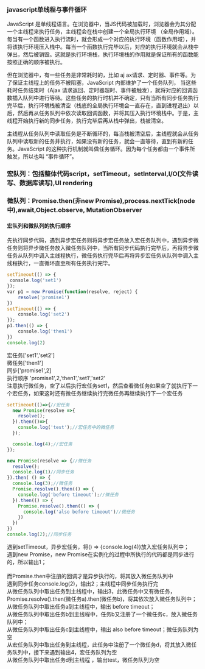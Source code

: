 ### javascript单线程与事件循环
JavaScript 是单线程语言。在浏览器中，当JS代码被加载时，浏览器会为其分配一个主线程来执行任务，主线程会在栈中创建一个全局执行环境 （全局作用域）。每当有一个函数进入执行流时，就会形成一个对应的执行环境（函数作用域），并将该执行环境压入栈中。每当一个函数执行完毕以后，对应的执行环境就会从栈中弹出，然后被销毁。这就是执行环境栈，执行环境栈的作用就是保证所有的函数能按照正确的顺序被执行。

但在浏览器中，有一些任务是非常耗时的，比如 aj  ax请求、定时器、事件等。为了保证主线程上的任务不被阻塞，JavaScript 内部维护了一个任务队列， 当这些耗时任务结束时（Ajax 请求返回、定时器超时、事件被触发），就将对应的回调函数插入队列中进行等待。这些任务的执行时机并不确定，只有当所有同步任务执行完毕后，执行环境栈被清空（栈底的全局执行环境会一直存在，直到进程退出）以后，然后再从任务队列中依次读取回调函数，并将其压入执行环境栈中。于是，主线程开始执行新的同步任务，执行完毕后再从栈中弹出，栈被清空。

主线程从任务队列中读取任务是不断循环的，每当栈被清空后，主线程就会从任务队列中读取新的任务并执行，如果没有新的任务，就会一直等待，直到有新的任务。JavaScript 的这种执行机制就叫做任务循环。因为每个任务都由一个事件所触发，所以也叫 “事件循环”。

### 宏队列：包括整体代码script，setTimeout，setInterval,I/O(文件读写、数据库读写),UI rendering

### 微队列：Promise.then(非new Promise),process.nextTick(node中),await,Object.observe, MutationObserver

#### 宏队列和微队列的执行顺序
先执行同步代码，遇到异步宏任务则将异步宏任务放入宏任务队列中，遇到异步微任务则将异步微任务放入微任务队列中，当所有同步代码执行完毕后，再将异步微任务从队列中调入主线程执行，微任务执行完毕后再将异步宏任务从队列中调入主线程执行，一直循环直至所有任务执行完毕。
```js
setTimeout(() => {
 console.log('set1')   
});
var p1 = new Promise(function(resolve, reject) {
    resolve('promise1')
})
setTimeout(() => {
    console.log('set2')
});
p1.then(() => {
    console.log('then1')
})
console.log(2)
```
宏任务['set1','set2']<br/>
微任务['then1']<br/>
同步['promise1',2]<br/>
执行顺序 'promise1',2,'then1','set1','set2'<br/>
注意执行微任务，空了以后执行宏任务set1，然后查看微任务如果空了就执行下一个宏任务，如果这时还有微任务继续执行完微任务再继续执行下一个宏任务

```js
setTimeout(()=>{//宏任务
  new Promise(resolve =>{
  	resolve();
  }).then(()=>{
  	console.log('test');//宏任务中的微任务
  });

  console.log(4);//宏任务
});

new Promise(resolve => {//微任务
  resolve();
  console.log(1)//同步任务
}).then( () => {
  console.log(3);//微任务
  Promise.resolve().then(() => {
    console.log('before timeout');//微任务
  }).then(() => {
    Promise.resolve().then(() => {
      console.log('also before timeout')//微任务
    })
  })
})
console.log(2);//同步任务

```
遇到setTimeout，异步宏任务，将() => {console.log(4)}放入宏任务队列中；<br/>
遇到new Promise，new Promise在实例化的过程中所执行的代码都是同步进行的，所以输出1；<br/><br/>
而Promise.then中注册的回调才是异步执行的，将其放入微任务队列中<br/>
遇到同步任务console.log(2)，输出2；主线程中同步任务执行完<br/>
从微任务队列中取出任务到主线程中，输出3，此微任务中又有微任务，Promise.resolve().then(微任务a).then(微任务b)，将其依次放入微任务队列中；<br/>
从微任务队列中取出任务a到主线程中，输出 before timeout；<br/>
从微任务队列中取出任务b到主线程中，任务b又注册了一个微任务c，放入微任务队列中；<br/>
从微任务队列中取出任务c到主线程中，输出 also before timeout；微任务队列为空<br/>
从宏任务队列中取出任务到主线程，此任务中注册了一个微任务d，将其放入微任务队列中，接下来遇到输出4，宏任务队列为空<br/>
从微任务队列中取出任务d到主线程 ，输出test，微任务队列为空